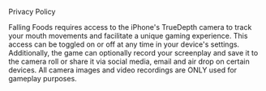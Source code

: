 Privacy Policy

Falling Foods requires access to the iPhone's TrueDepth camera
to track your mouth movements and facilitate a unique gaming experience. 
This access can be toggled on or off at any time in your device's settings. 
Additionally, the game can optionally record your screenplay and 
save it to the camera roll or share it via social media, email and air drop on certain devices.
All camera images and video recordings are ONLY used for gameplay purposes.
